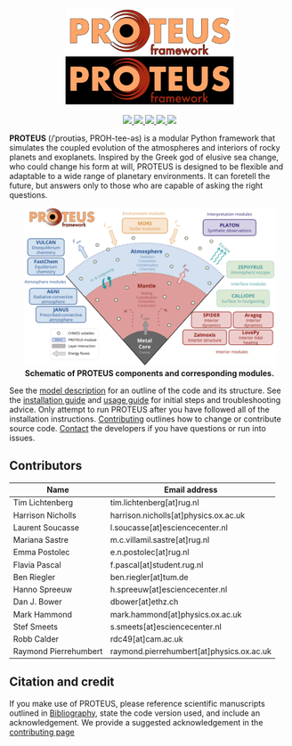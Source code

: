 <h1 align="center">
    <div>
        <img src="https://raw.githubusercontent.com/FormingWorlds/PROTEUS/main/docs/assets/PROTEUS_white.png#gh-light-mode-only" style="vertical-align: middle;" width="60%"/>
        <img src="https://raw.githubusercontent.com/FormingWorlds/PROTEUS/main/docs/assets/PROTEUS_black.png#gh-dark-mode-only" style="vertical-align: middle;" width="60%"/>
    </div>
</h1>

<p align="center">
  <a href="https://github.com/FormingWorlds/PROTEUS/actions/workflows/tests.yaml">
    <img src="https://github.com/FormingWorlds/PROTEUS/actions/workflows/tests.yaml/badge.svg">
  </a>
  <a href="https://fwl-proteus.readthedocs.io/en/latest/">
    <img src="https://readthedocs.org/projects/fwl-proteus/badge/?version=latest">
  </a>
  <a href="https://opensource.org/licenses/Apache-2.0">
    <img src="https://img.shields.io/badge/License-Apache_2.0-blue.svg">
  </a>
  <a href="https://github.com/FormingWorlds/PROTEUS/actions/workflows/tests.yaml">
    <img src="https://gist.githubusercontent.com/stefsmeets/b4ee7dab92e20644bcb3a5ad09f71165/raw/covbadge.svg">
  </a>
  <a href="https://agupubs.onlinelibrary.wiley.com/doi/10.1029/2024JE008576"><img src="https://img.shields.io/badge/DOI-10.1029%2F2024JE008576-blue"></a>
</p>

<b>PROTEUS</b> (/ˈproʊtiəs, PROH-tee-əs) is a modular Python framework that simulates the coupled evolution of the atmospheres and interiors of rocky planets and exoplanets. Inspired by the Greek god of elusive sea change, who could change his form at will, PROTEUS is designed to be flexible and adaptable to a wide range of planetary environments. It can foretell the future, but answers only to those who are capable of asking the right questions.<br>

<p align="center">
      <img src="assets/schematic.png" style="max-width: 90%; height: auto;"></br>
      <b>Schematic of PROTEUS components and corresponding modules.</b> </br>
</p>

See the [model description](model.html) for an outline of the code and its structure. See the [installation guide](installation.html) and [usage guide](usage.html) for initial steps and troubleshooting advice. Only attempt to run PROTEUS after you have followed all of the installation instructions. [Contributing](CONTRIBUTING.md) outlines how to change or contribute source code. [Contact](bibliography.md) the developers if you have questions or run into issues.

## Contributors

| Name                    | Email address                               |
| -                       | -                                           |
| Tim Lichtenberg         | tim.lichtenberg[at]rug.nl                   |
| Harrison Nicholls       | harrison.nicholls[at]physics.ox.ac.uk       |
| Laurent Soucasse        | l.soucasse[at]esciencecenter.nl             |
| Mariana Sastre          | m.c.villamil.sastre[at]rug.nl               |
| Emma Postolec           | e.n.postolec[at]rug.nl                      |
| Flavia Pascal           | f.pascal[at]student.rug.nl                  |
| Ben Riegler             | ben.riegler[at]tum.de                       |
| Hanno Spreeuw           | h.spreeuw[at]esciencecenter.nl              |
| Dan J. Bower            | dbower[at]ethz.ch                           |
| Mark Hammond            | mark.hammond[at]physics.ox.ac.uk            |
| Stef Smeets             | s.smeets[at]esciencecenter.nl               |
| Robb Calder             | rdc49[at]cam.ac.uk               |
| Raymond Pierrehumbert   | raymond.pierrehumbert[at]physics.ox.ac.uk   |

## Citation and credit

If you make use of PROTEUS, please reference scientific manuscripts outlined in [Bibliography](bibliography.md), state the code version used, and include an acknowledgement. We provide a suggested acknowledgement in the [contributing page](CONTRIBUTING.html#licensing-and-credit)
